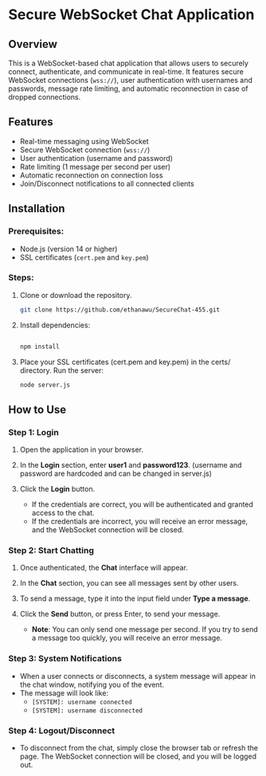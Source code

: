 # Secure WebSocket Chat Application

## Overview

This is a WebSocket-based chat application that allows users to securely connect, authenticate, and communicate in real-time. It features secure WebSocket connections (`wss://`), user authentication with usernames and passwords, message rate limiting, and automatic reconnection in case of dropped connections.

## Features
- Real-time messaging using WebSocket
- Secure WebSocket connection (`wss://`)
- User authentication (username and password)
- Rate limiting (1 message per second per user)
- Automatic reconnection on connection loss
- Join/Disconnect notifications to all connected clients

## Installation

### Prerequisites:
- Node.js (version 14 or higher)
- SSL certificates (`cert.pem` and `key.pem`)

### Steps:
1. Clone or download the repository.
   ```bash
   git clone https://github.com/ethanawu/SecureChat-455.git
3. Install dependencies:
   ```bash
   
   npm install
4. Place your SSL certificates (cert.pem and key.pem) in the certs/ directory.
Run the server:
   ```bash
   node server.js

## How to Use

### Step 1: Login
1. Open the application in your browser.
2. In the **Login** section, enter **user1** and **password123**. (username and password are hardcoded and can be changed in server.js)
3. Click the **Login** button.

   - If the credentials are correct, you will be authenticated and granted access to the chat.
   - If the credentials are incorrect, you will receive an error message, and the WebSocket connection will be closed.

### Step 2: Start Chatting
1. Once authenticated, the **Chat** interface will appear.
2. In the **Chat** section, you can see all messages sent by other users.
3. To send a message, type it into the input field under **Type a message**.
4. Click the **Send** button, or press Enter, to send your message.

   - **Note**: You can only send one message per second. If you try to send a message too quickly, you will receive an error message.

### Step 3: System Notifications
- When a user connects or disconnects, a system message will appear in the chat window, notifying you of the event. 
- The message will look like: 
  - `[SYSTEM]: username connected`
  - `[SYSTEM]: username disconnected`

### Step 4: Logout/Disconnect
- To disconnect from the chat, simply close the browser tab or refresh the page. The WebSocket connection will be closed, and you will be logged out.

